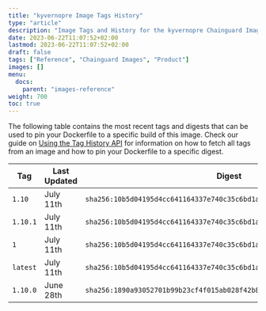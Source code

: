 ```yaml
---
title: "kyvernopre Image Tags History"
type: "article"
description: "Image Tags and History for the kyvernopre Chainguard Image"
date: 2023-06-22T11:07:52+02:00
lastmod: 2023-06-22T11:07:52+02:00
draft: false
tags: ["Reference", "Chainguard Images", "Product"]
images: []
menu:
  docs:
    parent: "images-reference"
weight: 700
toc: true
---
```


The following table contains the most recent tags and digests that can be used to pin your Dockerfile to a specific build of this image. Check our guide on [Using the Tag History API](/chainguard/chainguard-images/using-the-tag-history-api/) for information on how to fetch all tags from an image and how to pin your Dockerfile to a specific digest.

| Tag      | Last Updated | Digest                                                                    |
|----------|--------------|---------------------------------------------------------------------------|
| `1.10`   | July 11th    | `sha256:10b5d04195d4cc641164337e740c35c6bd1a41d4a48b8881baf2b90e96b361a2` |
| `1.10.1` | July 11th    | `sha256:10b5d04195d4cc641164337e740c35c6bd1a41d4a48b8881baf2b90e96b361a2` |
| `1`      | July 11th    | `sha256:10b5d04195d4cc641164337e740c35c6bd1a41d4a48b8881baf2b90e96b361a2` |
| `latest` | July 11th    | `sha256:10b5d04195d4cc641164337e740c35c6bd1a41d4a48b8881baf2b90e96b361a2` |
| `1.10.0` | June 28th    | `sha256:1890a93052701b99b23cf4f015ab028f42b8d5ab280649fa116e125623913780` |
